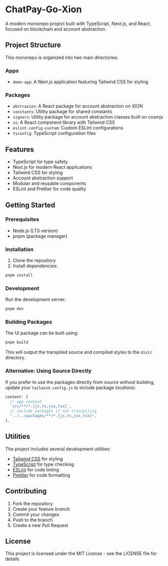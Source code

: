 # ChatPay-Go-Xion

A modern monorepo project built with TypeScript, Next.js, and React, focused on blockchain and account abstraction.


## Project Structure

This monorepo is organized into two main directories:

### Apps

- `demo-app`: A Next.js application featuring Tailwind CSS for styling

### Packages

- `abstraxion`: A React package for account abstraction on XION
- `constants`: Utility package for shared constants
- `signers`: Utility package for account abstraction classes built on cosmjs
- `ui`: A React component library with Tailwind CSS
- `eslint-config-custom`: Custom ESLint configurations
- `tsconfig`: TypeScript configuration files

## Features

- TypeScript for type safety
- Next.js for modern React applications
- Tailwind CSS for styling
- Account abstraction support
- Modular and reusable components
- ESLint and Prettier for code quality

## Getting Started

### Prerequisites

- Node.js (LTS version)
- pnpm (package manager)

### Installation

1. Clone the repository
2. Install dependencies:
```bash
pnpm install
```

### Development

Run the development server:
```bash
pnpm dev
```

### Building Packages

The UI package can be built using:
```bash
pnpm build
```

This will output the transpiled source and compiled styles to the `dist/` directory.

### Alternative: Using Source Directly

If you prefer to use the packages directly from source without building, update your `tailwind.config.js` to include package locations:

```javascript
content: [
  // app content
  `src/**/*.{js,ts,jsx,tsx}`,
  // include packages if not transpiling
  "../../packages/**/*.{js,ts,jsx,tsx}",
],
```

## Utilities

The project includes several development utilities:

- [Tailwind CSS](https://tailwindcss.com/) for styling
- [TypeScript](https://www.typescriptlang.org/) for type checking
- [ESLint](https://eslint.org/) for code linting
- [Prettier](https://prettier.io) for code formatting

## Contributing

1. Fork the repository
2. Create your feature branch
3. Commit your changes
4. Push to the branch
5. Create a new Pull Request

## License

This project is licensed under the MIT License - see the LICENSE file for details
